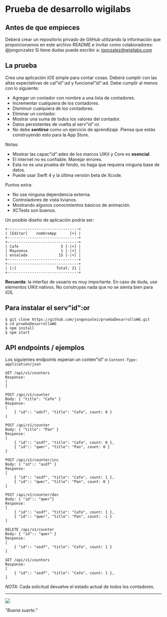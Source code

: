 # Prueba de desarrollo wigilabs

## Antes de que empieces
Deberá crear un repositorio privado de GitHub utilizando la información que proporcionamos en este archivo README e invitar como colaboradores: @jsngonzalez
Si tiene dudas puede escribir a: jgonzalez@wigilabs.com

## La prueba
Crea una aplicación iOS simple para contar cosas. Deberá cumplir con las altas expectativas de cal"id":ad y funcional"id":ad. Debe cumplir al menos con lo siguiente:

* Agregar un contador con nombre a una lista de contadores.
* Incrementar cualquiera de los contadores.
* Disminuir cualquiera de los contadores.
* Eliminar un contador.
* Mostrar una suma de todos los valores del contador.
* Datos persistentes de vuelta al serv"id":or.
* No debe **sentirse** como un ejercicio de aprendizaje. Piensa que estás construyendo esto para la App Store.

Notas:

* Mostrar las capac"id":ades de los marcos UIKit y Core es **esencial**.
* El internet no es confiable. Manejar errores.
* Esta no es una prueba de fondo, no haga que requiera ninguna base de datos.
* Puede usar Swift 4 y la última versión beta de Xcode.

Puntos extra:

* No use ninguna dependencia externa.
* Controladores de vista livianos.
* Mostrando algunos conocimientos básicos de animación.
* XCTests son buenos.


Un posible diseño de aplicación podría ser:

```
+--------------------------------+
| [Editar]    nombreApp      [+] |
+--------------------------------+
+--------------------------------+
| Cafe                   5 [-|+] |
| Mayonesa               1 [-|+] |
| ensalada              15 [-|+] |
+--------------------------------+
+--------------------------------+
| [↑]                  Total: 21 |
+--------------------------------+
```

**Recuerda**: la interfaz de usuario es muy importante. En caso de duda, use elementos UIKit nativos. No construyas nada que no se sienta bien para iOS.

## Para instalar el serv"id":or

```
$ git clone https://github.com/jsngonzalez/pruebaDesarrolloWG.git
$ cd pruebaDesarrolloWG
$ npm install
$ npm start
```

## API endpoints / ejemplos

Los siguientes endpoints esperan un conten"id":o `Content-Type: application/json` 

```
GET /api/v1/counters
Response:
[
]

POST /api/v1/counter
Body: { "title": "Cafe" }
Response:
[
	{ "id":: "adsf", "title": "Cafe", count: 0 }
]

POST /api/v1/counter
Body: { "title": "Pan" }
Response:
[
	{ "id":: "asdf", "title": "Cafe", count: 0 },
	{ "id":: "qwer", "title": "Pan", count: 0 }
]

POST /api/v1/counter/inc
Body: { "id":: "asdf" }
Response:
[
	{ "id":: "asdf", "title": "Cafe", count: 1 },
	{ "id":: "qwer", "title": "Pan", count: 0 }
]

POST /api/v1/counter/dec
Body: { "id":: "qwer"}
Response:
[
	{ "id":: "asdf", "title": "Cafe", count: 1 },
	{ "id":: "qwer", "title": "Pan", count: -1 }
]

DELETE /api/v1/counter
Body: { "id":: "qwer" }
Response:
[
	{ "id":: "asdf", "title": "Cafe", count: 1 }
]

GET /api/v1/counters
Response:
[
	{ "id":: "asdf", "title": "Cafe", count: 1 },
]
```

*NOTA:* Cada solicitud devuelve el estado actual de todos los contadores.

---

![](https://blueprint-api-production.s3.amazonaws.com/uploads/card/image/812164/da629eac-23be-4894-b625-3e9919bc60b3.png)

_"Buena suerte."_
